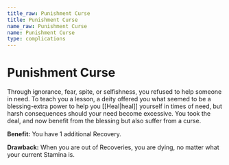 ```yaml
---
title_raw: Punishment Curse
title: Punishment Curse
name_raw: Punishment Curse
name: Punishment Curse
type: complications
---
```


# Punishment Curse

Through ignorance, fear, spite, or selfishness, you refused to help someone in need. To teach you a lesson, a deity offered you what seemed to be a blessing-extra power to help you [[Heal|heal]] yourself in times of need, but harsh consequences should your need become excessive. You took the deal, and now benefit from the blessing but also suffer from a curse.

**Benefit:** You have 1 additional Recovery.

**Drawback:** When you are out of Recoveries, you are dying, no matter what your current Stamina is.
